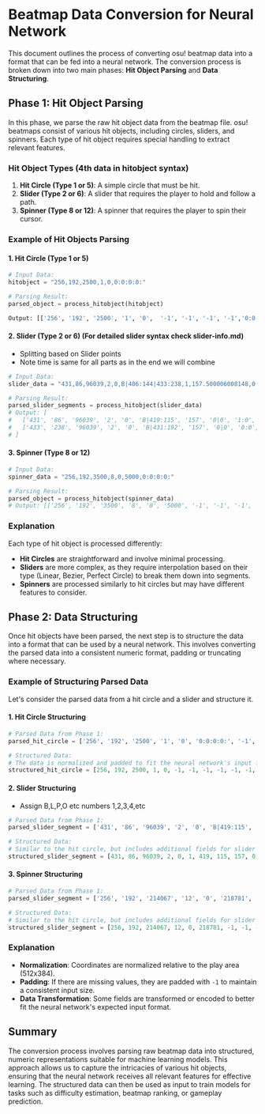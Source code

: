 
# Beatmap Data Conversion for Neural Network

This document outlines the process of converting osu! beatmap data into a format that can be fed into a neural network. The conversion process is broken down into two main phases: **Hit Object Parsing** and **Data Structuring**.

## Phase 1: Hit Object Parsing

In this phase, we parse the raw hit object data from the beatmap file. osu! beatmaps consist of various hit objects, including circles, sliders, and spinners. Each type of hit object requires special handling to extract relevant features.

### Hit Object Types (4th data in hitobject syntax)

1. **Hit Circle (Type 1 or 5)**: A simple circle that must be hit.
2. **Slider (Type 2 or 6)**: A slider that requires the player to hold and follow a path.
3. **Spinner (Type 8 or 12)**: A spinner that requires the player to spin their cursor.

### Example of Hit Objects Parsing

#### 1. Hit Circle (Type 1 or 5)

```python
# Input Data:
hitobject = "256,192,2500,1,0,0:0:0:0:"

# Parsing Result:
parsed_object = process_hitobject(hitobject)

Output: [['256', '192', '2500', '1', '0',  '-1', '-1', '-1', '-1','0:0:0:0:', '-1']]
```

#### 2. Slider (Type 2 or 6) (For detailed slider syntax check slider-info.md) 
- Splitting based on Slider points
- Note time is same for all parts as in the end we will combine

```python
# Input Data:
slider_data = "431,86,96039,2,0,B|406:144|433:238,1,157.500006008148,0|0,1:0|0:0,0:0:0:0:"

# Parsing Result:
parsed_slider_segments = process_hitobject(slider_data)
# Output: [
#   ['431', '86', '96039', '2', '0', 'B|419:115', '157', '0|0', '1:0', '0:0:0:0:', '0'],
#   ['433', '238', '96039', '2', '0', 'B|431:192', '157', '0|0', '0:0', '0:0:0:0:', '2']
# ]
```

#### 3. Spinner (Type 8 or 12)

```python
# Input Data:
spinner_data = "256,192,3500,8,0,5000,0:0:0:0:"

# Parsing Result:
parsed_object = process_hitobject(spinner_data)
# Output: [['256', '192', '3500', '8', '0', '5000', '-1', '-1', '-1', '0:0:0:0:', '-1']]
```

### Explanation

Each type of hit object is processed differently:

- **Hit Circles** are straightforward and involve minimal processing.
- **Sliders** are more complex, as they require interpolation based on their type (Linear, Bezier, Perfect Circle) to break them down into segments.
- **Spinners** are processed similarly to hit circles but may have different features to consider.

## Phase 2: Data Structuring

Once hit objects have been parsed, the next step is to structure the data into a format that can be used by a neural network. This involves converting the parsed data into a consistent numeric format, padding or truncating where necessary.

### Example of Structuring Parsed Data

Let's consider the parsed data from a hit circle and a slider and structure it.

#### 1. Hit Circle Structuring

```python
# Parsed Data from Phase 1:
parsed_hit_circle = ['256', '192', '2500', '1', '0', '0:0:0:0:', '-1', '-1', '-1', '-1', '-1']

# Structured Data:
# The data is normalized and padded to fit the neural network's input format.
structured_hit_circle = [256, 192, 2500, 1, 0, -1, -1, -1, -1, -1, -1, -1, -1, -1, 0, 0, 0, 0, 0, -1]
```

#### 2. Slider Structuring
- Assign B,L,P,O etc numbers 1,2,3,4,etc

```python
# Parsed Data from Phase 1:
parsed_slider_segment = ['431', '86', '96039', '2', '0', 'B|419:115', '157', '0|0', '1:0|0:0', '0:0:0:0:', '0']

# Structured Data:
# Similar to the hit circle, but includes additional fields for slider data.
structured_slider_segment = [431, 86, 96039, 2, 0, 1, 419, 115, 157, 0, 0, 1, 0, 0, 0, 0, 0, 0, 0, 0]
```
#### 3. Spinner Structuring

```python
# Parsed Data from Phase 1:
parsed_slider_segment = ['256', '192', '214067', '12', '0', '218781',  '-1', '-1', '-1', '0:0:0:0:', '-1']

# Structured Data:
# Similar to the hit circle, but includes additional fields for slider data.
structured_slider_segment = [256, 192, 214067, 12, 0, 218781, -1, -1, -1, -1, -1, -1, -1, -1, 0, 0, 0, 0, 0, -1]
```

### Explanation

- **Normalization**: Coordinates are normalized relative to the play area (512x384).
- **Padding**: If there are missing values, they are padded with `-1` to maintain a consistent input size.
- **Data Transformation**: Some fields are transformed or encoded to better fit the neural network's expected input format.

## Summary

The conversion process involves parsing raw beatmap data into structured, numeric representations suitable for machine learning models. This approach allows us to capture the intricacies of various hit objects, ensuring that the neural network receives all relevant features for effective learning. The structured data can then be used as input to train models for tasks such as difficulty estimation, beatmap ranking, or gameplay prediction.
